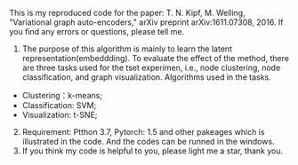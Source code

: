 
  This is my reproduced code for the paper:  T. N. Kipf, M. Welling, "Variational graph auto-encoders," arXiv preprint arXiv:1611.07308, 2016.
If you find any errors or questions, please tell me.

1. The purpose of this algorithm is mainly to learn the latent representation(embeddding). 
To evaluate the effect of the method, there are three tasks used for the tset experimen, i.e., node clustering, node classification, and graph visualization.
   Algorithms used in the tasks.
* Clustering：k-means;
* Classification: SVM;
* Visualization: t-SNE;

2. Requirement: Ptthon 3.7, Pytorch: 1.5 and other pakeages which is illustrated in the code. And the codes can be runned in the windows.
3. If you think my code is helpful to you, please light me a star, thank you.
